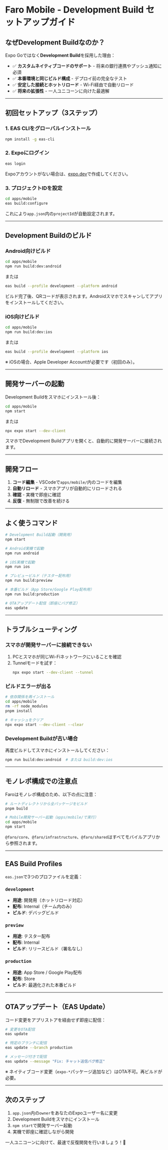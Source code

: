 # Faro Mobile - Development Build セットアップガイド

## なぜDevelopment Buildなのか？

Expo Goではなく**Development Build**を採用した理由：

- ✅ **カスタムネイティブコードのサポート** - 将来の銀行連携やプッシュ通知に必須
- ✅ **本番環境と同じビルド構成** - デプロイ前の完全なテスト
- ✅ **安定した接続とホットリロード** - Wi-Fi経由で自動リロード
- ✅ **将来の拡張性** - 一人ユニコーンに向けた最適解

---

## 初回セットアップ（3ステップ）

### 1. EAS CLIをグローバルインストール

```bash
npm install -g eas-cli
```

### 2. Expoにログイン

```bash
eas login
```

Expoアカウントがない場合は、[expo.dev](https://expo.dev)で作成してください。

### 3. プロジェクトIDを設定

```bash
cd apps/mobile
eas build:configure
```

これにより`app.json`内の`projectId`が自動設定されます。

---

## Development Buildのビルド

### Android向けビルド

```bash
cd apps/mobile
npm run build:dev:android
```

または

```bash
eas build --profile development --platform android
```

ビルド完了後、QRコードが表示されます。Androidスマホでスキャンしてアプリをインストールしてください。

### iOS向けビルド

```bash
cd apps/mobile
npm run build:dev:ios
```

または

```bash
eas build --profile development --platform ios
```

※ iOSの場合、Apple Developer Accountが必要です（初回のみ）。

---

## 開発サーバーの起動

Development Buildをスマホにインストール後：

```bash
cd apps/mobile
npm start
```

または

```bash
npx expo start --dev-client
```

スマホでDevelopment Buildアプリを開くと、自動的に開発サーバーに接続されます。

---

## 開発フロー

1. **コード編集** - VSCodeで`apps/mobile/`内のコードを編集
2. **自動リロード** - スマホアプリが自動的にリロードされる
3. **確認** - 実機で即座に確認
4. **反復** - 無制限で改善を続ける

---

## よく使うコマンド

```bash
# Development Build起動（開発用）
npm start

# Android実機で起動
npm run android

# iOS実機で起動
npm run ios

# プレビュービルド（テスター配布用）
npm run build:preview

# 本番ビルド（App Store/Google Play配布用）
npm run build:production

# OTAアップデート配信（即座にバグ修正）
eas update
```

---

## トラブルシューティング

### スマホが開発サーバーに接続できない

1. PCとスマホが同じWi-Fiネットワークにいることを確認
2. Tunnelモードを試す：
   ```bash
   npx expo start --dev-client --tunnel
   ```

### ビルドエラーが出る

```bash
# 依存関係を再インストール
cd apps/mobile
rm -rf node_modules
pnpm install

# キャッシュをクリア
npx expo start --dev-client --clear
```

### Development Buildが古い場合

再度ビルドしてスマホにインストールしてください：

```bash
npm run build:dev:android  # または build:dev:ios
```

---

## モノレポ構成での注意点

Faroはモノレポ構成のため、以下の点に注意：

```bash
# ルートディレクトリから全パッケージをビルド
pnpm build

# Mobile開発サーバー起動（apps/mobile/で実行）
cd apps/mobile
npm start
```

`@faro/core`、`@faro/infrastructure`、`@faro/shared`はすべてモバイルアプリから参照されます。

---

## EAS Build Profiles

`eas.json`で3つのプロファイルを定義：

### `development`
- **用途**: 開発用（ホットリロード対応）
- **配布**: Internal（チーム内のみ）
- **ビルド**: デバッグビルド

### `preview`
- **用途**: テスター配布
- **配布**: Internal
- **ビルド**: リリースビルド（署名なし）

### `production`
- **用途**: App Store / Google Play配布
- **配布**: Store
- **ビルド**: 最適化された本番ビルド

---

## OTAアップデート（EAS Update）

コード変更をアプリストアを経由せず即座に配信：

```bash
# 変更をOTA配信
eas update

# 特定のブランチに配信
eas update --branch production

# メッセージ付きで配信
eas update --message "Fix: チャット送信バグ修正"
```

※ ネイティブコード変更（`expo-*`パッケージ追加など）はOTA不可。再ビルドが必要。

---

## 次のステップ

1. `app.json`内の`owner`をあなたのExpoユーザー名に変更
2. Development Buildをスマホにインストール
3. `npm start`で開発サーバー起動
4. 実機で即座に確認しながら開発

一人ユニコーンに向けて、最速で反復開発を行いましょう！🚀
